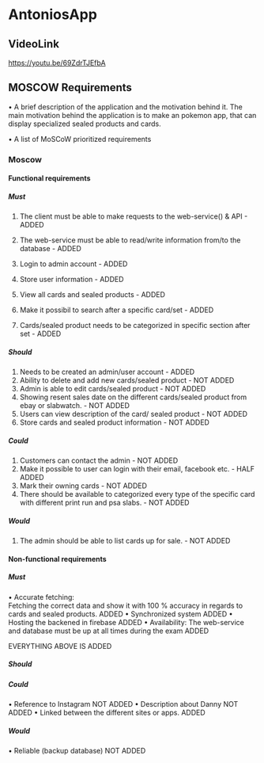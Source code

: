 # AntoniosApp

## VideoLink
https://youtu.be/69ZdrTJEfbA

## MOSCOW Requirements
•	A brief description of the application and the motivation behind it.
The main motivation behind the application is to make an pokemon app, that can display specialized sealed products and cards.  

•	A list of MoSCoW prioritized requirements

### Moscow
#### Functional requirements 
##### Must 
1.	The client must be able to make requests to the web-service() & API - ADDED

2.	The web-service must be able to read/write information from/to the database - ADDED
3.	Login to admin account - ADDED
4.	Store user information - ADDED
5.	View all cards and sealed products  - ADDED
6.	Make it possibil to search after a specific card/set - ADDED
7.	Cards/sealed product needs to be categorized in specific section after set - ADDED
##### Should 
1.	Needs to be created an admin/user account - ADDED
2.	Ability to delete and add new cards/sealed product  - NOT ADDED
3.	Admin is able to edit cards/sealed product  - NOT ADDED
4.	Showing resent sales date on the different cards/sealed product from ebay or slabwatch. - NOT ADDED
5.	Users  can view description of the card/ sealed product - NOT ADDED
6.	Store cards and sealed product information - NOT ADDED


##### Could
1.	Customers can contact the admin  - NOT ADDED
2.	Make it possible to user can login with their email, facebook etc.  -  HALF ADDED
3.	Mark their owning cards - NOT ADDED
4.	There should be available to categorized every type of the specific card with different print run and psa slabs. - NOT ADDED

##### Would 
1.	The admin should be able to list cards up for sale. - NOT ADDED
#### Non-functional requirements 
##### Must 
•	Accurate fetching:   
Fetching the correct data and show it with 100 % accuracy in regards to cards and sealed products. ADDED
•	Synchronized system  ADDED
•	Hosting the backened in firebase  ADDED
•	Availability: The web-service and database must be up at all times during the exam  ADDED

EVERYTHING ABOVE IS ADDED 

##### Should 


##### Could
•	Reference to Instagram  NOT ADDED
•	Description about Danny  NOT ADDED
•	Linked between the different sites or apps.  ADDED

##### Would 
• Reliable (backup database)  NOT ADDED
